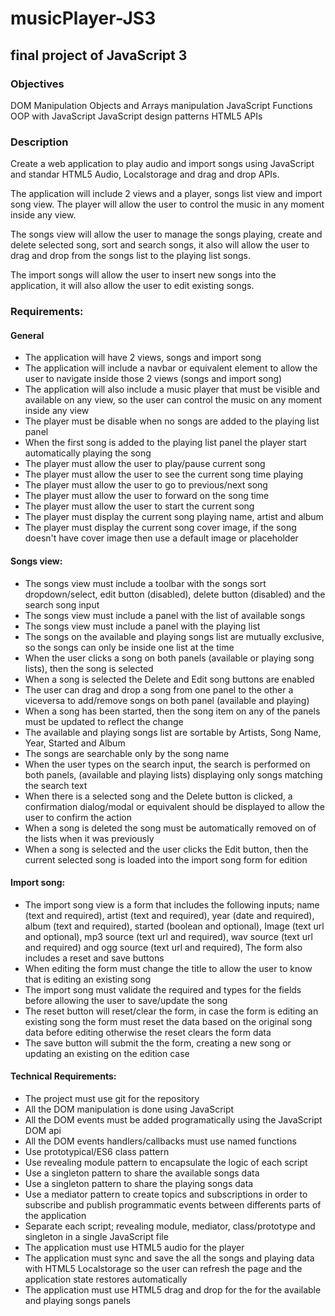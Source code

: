 # musicPlayer-JS3
## final project of JavaScript 3

### Objectives
DOM Manipulation
Objects and Arrays manipulation
JavaScript Functions
OOP with JavaScript
JavaScript design patterns
HTML5 APIs

### Description

Create a web application to play audio and import songs using JavaScript and standar HTML5 Audio, Localstorage and drag and drop APIs.


The application will include 2 views and a player, songs list view and import song view. The player will allow the user to control the music in any moment inside any view.


The songs view will allow the user to manage the songs playing, create and delete selected song, sort and search songs, it also will allow the user to drag and drop from the songs list to the playing list songs.


The import songs will allow the user to insert new songs into the application, it will also allow the user to edit existing songs.

### Requirements:
#### General
  - The application will have 2 views, songs and import song
  - The application will include a navbar or equivalent element to allow the user to navigate inside those 2 views (songs and import song)
  - The application will also include a music player that must be visible and available on any view, so the user can control the music on any moment inside any view
  - The player must be disable when no songs are added to the playing list panel
  - When the first song is added to the playing list panel the player start automatically playing the song
  - The player must allow the user to play/pause current song
  - The player must allow the user to see the current song time playing
  - The player must allow the user to go to previous/next song
  - The player must allow the user to forward on the song time
  - The player must allow the user to start the current song
  - The player must display the current song playing name, artist and album
  - The player must display the current song cover image, if the song doesn't have cover image then use a default image or placeholder
#### Songs view:
  - The songs view must include a toolbar with the songs sort dropdown/select, edit button (disabled), delete button (disabled) and the search song input
  - The songs view must include a panel with the list of available songs
  - The songs view must include a panel with the playing list
  - The songs on the available and playing songs list are mutually exclusive, so the songs can only be inside one list at the time
  - When the user clicks a song on both panels (available or playing song lists), then the song is selected
  - When a song is selected the Delete and Edit song buttons are enabled
  - The user can drag and drop a song from one panel to the other a viceversa to add/remove songs on both panel (available and playing)
  - When a song has been started, then the song item on any of the panels must be updated to reflect the change
  - The available and playing songs list are sortable by Artists, Song Name, Year, Started and Album
  - The songs are searchable only by the song name
  - When the user types on the search input, the search is performed on both panels, (available and playing lists) displaying only songs matching the search text
  - When there is a selected song and the Delete button is clicked, a confirmation dialog/modal or equivalent should be displayed to allow the user to confirm the action
  - When a song is deleted the song must be automatically removed on of the lists when it was previously
  - When a song is selected and the user clicks the Edit button, then the current selected song is loaded into the import song form for edition
#### Import song:
  - The import song view is a form that includes the following inputs; name (text and required), artist (text and required), year (date and required), album (text and required), started (boolean and optional), Image (text url and optional), mp3 source (text url and required), wav source (text url and required) and ogg source (text url and required), The form also includes a reset and save buttons
  - When editing the form must change the title to allow the user to know that is editing an existing song
  - The import song must validate the required and types for the fields before allowing the user to save/update the song
  - The reset button will reset/clear the form, in case the form is editing an existing song the form must reset the data based on the original song data before editing otherwise the reset clears the form data
  - The save button will submit the the form, creating a new song or updating an existing on the edition case
#### Technical Requirements:
  - The project must use git for the repository
  - All the DOM manipulation is done using JavaScript
  - All the DOM events must be added programatically using the JavaScript DOM api
  - All the DOM events handlers/callbacks must use named functions
  - Use prototypical/ES6 class pattern
  - Use revealing module pattern to encapsulate the logic of each script
  - Use a singleton pattern to share the available songs data
  - Use a singleton pattern to share the playing songs data
  - Use a mediator pattern to create topics and subscriptions in order to subscribe and publish programmatic events between differents parts of the application
  - Separate each script; revealing module, mediator, class/prototype and singleton in a single JavaScript file
  - The application must use HTML5 audio for the player
  - The application must sync and save the all the songs and playing data with HTML5 Localstorage so the user can refresh the page and the application state restores automatically
  - The application must use HTML5 drag and drop for the for the available and playing songs panels



